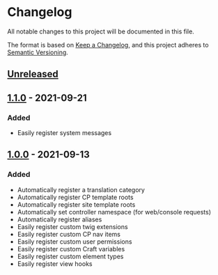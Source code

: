 # Changelog
All notable changes to this project will be documented in this file.

The format is based on [Keep a Changelog](https://keepachangelog.com/en/1.0.0/),
and this project adheres to [Semantic Versioning](https://semver.org/spec/v2.0.0.html).

## [Unreleased]

## [1.1.0] - 2021-09-21
### Added
  - Easily register system messages 

## [1.0.0] - 2021-09-13
### Added
  - Automatically register a translation category
  - Automatically register CP template roots
  - Automatically register site template roots
  - Automatically set controller namespace (for web/console requests)
  - Automatically register aliases
  - Easily register custom twig extensions 
  - Easily register custom CP nav items 
  - Easily register custom user permissions 
  - Easily register custom Craft variables
  - Easily register custom element types
  - Easily register view hooks

[Unreleased]: https://github.com/nstCactus/craft-utils/compare/1.1.0...HEAD
[1.1.0]: https://github.com/nstCactus/craft-utils/compare/1.0.0...1.1.0
[1.0.0]: https://github.com/nstCactus/craft-utils/releases/tag/1.0.0
